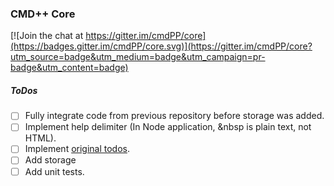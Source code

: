 ### CMD++ Core

[![Join the chat at https://gitter.im/cmdPP/core](https://badges.gitter.im/cmdPP/core.svg)](https://gitter.im/cmdPP/core?utm_source=badge&utm_medium=badge&utm_campaign=pr-badge&utm_content=badge)


##### ToDos
- [ ] Fully integrate code from previous repository before storage was added.
- [ ] Implement help delimiter (In Node application, &nbsp is plain text, not HTML).
- [ ] Implement [original todos](https://github.com/jettcrowson/jettcrowson.github.io#todo).
- [ ] Add storage
- [ ] Add unit tests.
